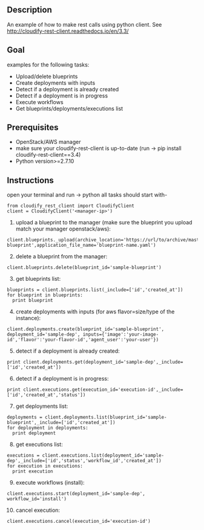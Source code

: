 ## Description ##

An example of how to make rest calls using python client.
See http://cloudify-rest-client.readthedocs.io/en/3.3/

## Goal ##

examples for the following tasks:
+ Upload/delete blueprints
+ Create deployments with inputs
+ Detect if a deployment is already created
+ Detect if a deployment is in progress
+ Execute workflows
+ Get blueprints/deployments/executions list

## Prerequisites ##

+ OpenStack/AWS manager
+ make sure your cloudify-rest-client is up-to-date (run -> pip install cloudify-rest-client==3.4)
+ Python version>=2.7.10

## Instructions ##

open your terminal and run -> python
all tasks should start with-
```
from cloudify_rest_client import CloudifyClient
client = CloudifyClient('<manager-ip>')
```

1) upload a blueprint to the manager (make sure the blueprint you upload match your manager openstack/aws):
```
client.blueprints._upload(archive_location='https://url/to/archive/master.zip',blueprint_id='sample-blueprint',application_file_name='blueprint-name.yaml')
```

2) delete a blueprint from the manager:
```
client.blueprints.delete(blueprint_id='sample-blueprint')
```

3) get blueprints list:
```
blueprints = client.blueprints.list(_include=['id','created_at'])
for blueprint in blueprints:
  print blueprint
```

4) create deployments with inputs (for aws flavor=size/type of the instance):
```
client.deployments.create(blueprint_id='sample-blueprint', deployment_id='sample-dep', inputs={'image':'your-image-id','flavor':'your-flavor-id','agent_user':'your-user'})
```

5) detect if a deployment is already created:

```
print client.deployments.get(deployment_id='sample-dep',_include=['id','created_at'])
```

6) detect if a deployment is in progress:

```
print client.executions.get(execution_id='execution-id',_include=['id','created_at','status'])
```

7) get deployments list:
```
deployments = client.deployments.list(blueprint_id='sample-blueprint',_include=['id','created_at'])
for deployment in deployments:
  print deployment
```

8) get executions list:
```
executions = client.executions.list(deployment_id='sample-dep',_include=['id','status','workflow_id','created_at'])
for execution in executions:
  print execution
```

9) execute workflows (install):
```
client.executions.start(deployment_id='sample-dep', workflow_id='install')
```

10) cancel execution:
```
client.executions.cancel(execution_id='execution-id')
```